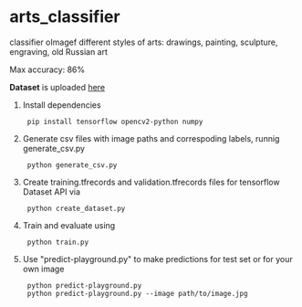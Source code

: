 # arts_classifier
 classifier oImagef different styles of arts: drawings, painting, sculpture, engraving, old Russian art
 
 Max accuracy: 86%


<b>Dataset</b> is uploaded [here](https://www.kaggle.com/thedownhill/art-images-drawings-painting-sculpture-engraving)



1) Install dependencies

        pip install tensorflow opencv2-python numpy

2) Generate csv files with image paths and correspoding labels, runnig generate_csv.py

        python generate_csv.py

3) Create training.tfrecords and validation.tfrecords files for tensorflow Dataset API via

        python create_dataset.py
    
4) Train and evaluate using

        python train.py
    
5) Use "predict-playground.py" to make predictions for test set or for your own image

        python predict-playground.py
        python predict-playground.py --image path/to/image.jpg
    
